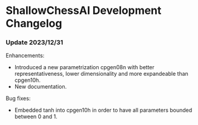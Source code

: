 # ShallowChessAI Development Changelog

### Update 2023/12/31

Enhancements:

* Introduced a new parametrization cpgen08n with better representativeness, lower dimensionality and more expandeable than cpgen10h.
* New documentation.

Bug fixes:

* Embedded tanh into cpgen10h in order to have all parameters bounded between 0 and 1.
